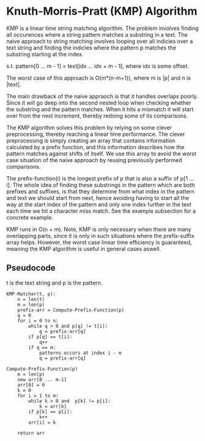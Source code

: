 # Knuth-Morris-Pratt (KMP) Algorithm
KMP is a linear time string matching algorithm. The problem involves finding
all occurences where a string pattern matches a substring in a text.
The naive approach to string matching involves
looping over all indicies over a text string and finding the indicies
where the pattern p matches the substring starting at the index.

s.t. pattern[0 ... m - 1] = text[idx ... idx + m - 1], where idx is some offset.

The worst case of this approach is O(m*(n-m+1)), where m is |p| and n is |text|.

The main drawback of the naive appraoch is that it handles overlaps
poorly. Since it will go deep into the second nested loop when checking
whether the substring and the pattern matches. When it hits a mismatch
it will start over from the next increment, thereby redoing some of its
comparisons.

The KMP algorithm solves this problem by relying on some clever preprocessing,
thereby reaching a linear time performance. The clever preprocessing is simply
creating an array that contains information calculated by a prefix function, and this information describes how the pattern matches against shifts of itself. 
We use this array to avoid the worst case situation of the naive approach by reusing previously performed comparisons.

The prefix-function(i) is the longest prefix of p that is also a suffix of p[1 ... i]. The whole idea of finding these substrings in the
pattern which are both prefixes and suffixes, is that they determine from what index in the pattern and text we should start from next, hence
avoiding having to start all the way at the start index of the pattern and only one index further in the text each time we hit a
character miss match. See the example subsection for a concrete example.

KMP runs in O(n + m). Note, KMP is only necessary when there are many overlapping parts, since it is only in such
situations where the prefix-suffix array helps. However, the worst case linear time efficiency is guaranteed, meaning
the KMP algorithm is useful in general cases aswell. 

## Pseudocode
t is the text string and p is the pattern.

    KMP-Matcher(t, p):
        n = len(t)
        m = len(p)
        prefix-arr = Compute-Prefix-Function(p)
        q = 0
        for i = 0 to n:
            while q > 0 and p[q] != t[i]:
                q = prefix-arr[q]
            if p[q] == t[i]:
                q++
            if q == m:
                patterns occurs at index i - m
                q = prefix-arr[q]

    Compute-Prefix-Function(p)
        m = len(p)
        new arr[0 ... m-1]
        arr[0] = 0
        k = 0
        for i = 1 to m:
            while k > 0 and  p[k] != p[i]:
                k = arr[k]
            if p[k] == p[i]:
                k++
            arr[i] = k
        
        return arr



